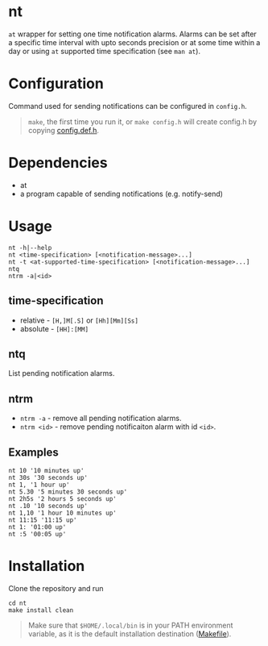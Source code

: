 # nt

`at` wrapper for setting one time notification alarms. Alarms can be set after
a specific time interval with upto seconds precision or at some time within a
day or using `at` supported time specification (see `man at`).

# Configuration

Command used for sending notifications can be configured in `config.h`.

> `make`, the first time you run it, or `make config.h` will create config.h by
> copying [config.def.h](config.def.h).

# Dependencies

* at
* a program capable of sending notifications (e.g. notify-send)

# Usage

```
nt -h|--help
nt <time-specification> [<notification-message>...]
nt -t <at-supported-time-specification> [<notification-message>...]
ntq
ntrm -a|<id>
```

## time-specification

* relative - `[H,]M[.S]` or `[Hh][Mm][Ss]`
* absolute - `[HH]:[MM]`

## ntq

List pending notification alarms.

## ntrm

* `ntrm -a` - remove all pending notification alarms.
* `ntrm <id>` - remove pending notificaiton alarm with id `<id>`.

## Examples

```
nt 10 '10 minutes up'
nt 30s '30 seconds up'
nt 1, '1 hour up'
nt 5.30 '5 minutes 30 seconds up'
nt 2h5s '2 hours 5 seconds up'
nt .10 '10 seconds up'
nt 1,10 '1 hour 10 minutes up'
nt 11:15 '11:15 up'
nt 1: '01:00 up'
nt :5 '00:05 up'
```

# Installation

Clone the repository and run
```
cd nt
make install clean
```
> Make sure that `$HOME/.local/bin` is in your PATH environment variable, as it
> is the default installation destination ([Makefile](Makefile)).
